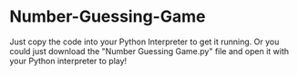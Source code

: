 # Number-Guessing-Game
Just copy the code into your Python Interpreter to get it running. Or you could just download the "Number Guessing Game.py" file and open it with your Python interpreter to play!
